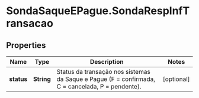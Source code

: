 # SondaSaqueEPague.SondaRespInfTransacao

## Properties
Name | Type | Description | Notes
------------ | ------------- | ------------- | -------------
**status** | **String** | Status da transação nos sistemas da Saque e Pague (F &#x3D; confirmada, C &#x3D; cancelada, P &#x3D; pendente). | [optional] 


